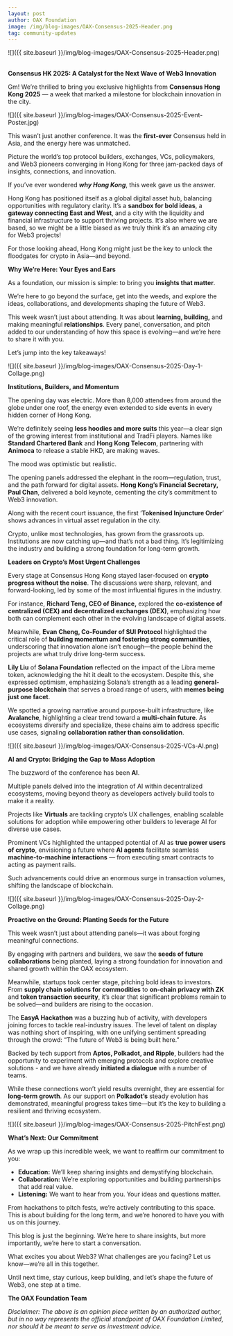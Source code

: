 ```yaml
---
layout: post
author: OAX Foundation
image: /img/blog-images/OAX-Consensus-2025-Header.png
tag: community-updates
---
```


![]({{ site.baseurl }}/img/blog-images/OAX-Consensus-2025-Header.png)

<br><b>Consensus HK 2025: A Catalyst for the Next Wave of Web3 Innovation</b>

Gm! We’re thrilled to bring you exclusive highlights from <b>Consensus Hong Kong 2025</b> — a week that marked a milestone for blockchain innovation in the city. 

![]({{ site.baseurl }}/img/blog-images/OAX-Consensus-2025-Event-Poster.jpg)

This wasn’t just another conference. It was the <b>first-ever</b> Consensus held in Asia, and the energy here was unmatched.
 
Picture the world’s top protocol builders, exchanges, VCs, policymakers, and Web3 pioneers converging in Hong Kong for three jam-packed days of insights, connections, and innovation.

If you’ve ever wondered <b><i>why Hong Kong</b></i>, this week gave us the answer. 

Hong Kong has positioned itself as a global digital asset hub, balancing opportunities with regulatory clarity. It’s a <b>sandbox for bold ideas</b>, a <b>gateway connecting East and West</b>, and a city with the liquidity and financial infrastructure to support thriving projects. It’s also where we are based, so we might be a little biased as we truly think it’s an amazing city for Web3 projects! 

For those looking ahead, Hong Kong might just be the key to unlock the floodgates for crypto in Asia—and beyond.

<b>Why We’re Here: Your Eyes and Ears</b>

As a foundation, our mission is simple: to bring you <b>insights that matter</b>. 

We’re here to go beyond the surface, get into the weeds, and explore the ideas, collaborations, and developments shaping the future of Web3.

This week wasn’t just about attending. It was about <b>learning, building,</b> and making meaningful <b>relationships</b>. Every panel, conversation, and pitch added to our understanding of how this space is evolving—and we’re here to share it with you.

Let’s jump into the key takeaways!

![]({{ site.baseurl }}/img/blog-images/OAX-Consensus-2025-Day-1-Collage.png)

<b>Institutions, Builders, and Momentum</b>

The opening day was electric. More than 8,000 attendees from around the globe under one roof, the energy even extended to side events in every hidden corner of Hong Kong. 

We’re definitely seeing <b>less hoodies and more suits</b> this year—a clear sign of the growing interest from institutional and TradFi players. Names like <b>Standard Chartered Bank</b> and <b>Hong Kong Telecom</b>, partnering with <b>Animoca</b> to release a stable HKD, are making waves.

The mood was optimistic but realistic. 

The opening panels addressed the elephant in the room—regulation, trust, and the path forward for digital assets. <b>Hong Kong’s Financial Secretary, Paul Chan</b>, delivered a bold keynote, cementing the city’s commitment to Web3 innovation. 

Along with the recent court issuance, the first ‘<b>Tokenised Injuncture Order</b>’ shows advances in virtual asset regulation in the city. 

Crypto, unlike most technologies, has grown from the grassroots up. Institutions are now catching up—and that’s not a bad thing. It’s legitimizing the industry and building a strong foundation for long-term growth.

<b>Leaders on Crypto’s Most Urgent Challenges</b>

Every stage at Consensus Hong Kong stayed laser-focused on <b>crypto progress without the noise</b>. The discussions were sharp, relevant, and forward-looking, led by some of the most influential figures in the industry.

For instance, <b>Richard Teng, CEO of Binance,</b> explored the <b>co-existence of centralized (CEX) and decentralized exchanges (DEX)</b>, emphasizing how both can complement each other in the evolving landscape of digital assets. 

Meanwhile, <b>Evan Cheng, Co-Founder of SUI Protocol</b> highlighted the critical role of <b>building momentum and fostering strong communities</b>, underscoring that innovation alone isn’t enough—the people behind the projects are what truly drive long-term success.

<b>Lily Liu</b> of <b>Solana Foundation</b> reflected on the impact of the Libra meme token, acknowledging the hit it dealt to the ecosystem. Despite this, she expressed optimism, emphasizing Solana’s strength as a leading <b>general-purpose blockchain</b> that serves a broad range of users, with <b>memes being just one facet</b>.

We spotted a growing narrative around purpose-built infrastructure, like <b>Avalanche</b>, highlighting a clear trend toward a <b>multi-chain future</b>. As ecosystems diversify and specialize, these chains aim to address specific use cases, signaling <b>collaboration rather than consolidation</b>.

![]({{ site.baseurl }}/img/blog-images/OAX-Consensus-2025-VCs-AI.png)

<b>AI and Crypto: Bridging the Gap to Mass Adoption</b>

The buzzword of the conference has been <b>AI</b>. 

Multiple panels delved into the integration of AI within decentralized ecosystems, moving beyond theory as developers actively build tools to make it a reality. 

Projects like <b>Virtuals</b> are tackling crypto’s UX challenges, enabling scalable solutions for adoption while empowering other builders to leverage AI for diverse use cases.

Prominent VCs highlighted the untapped potential of AI as <b>true power users of crypto</b>, envisioning a future where <b>AI agents</b> facilitate seamless <b>machine-to-machine interactions</b> — from executing smart contracts to acting as payment rails. 

Such advancements could drive an enormous surge in transaction volumes, shifting the landscape of blockchain.

![]({{ site.baseurl }}/img/blog-images/OAX-Consensus-2025-Day-2-Collage.png)

<b>Proactive on the Ground: Planting Seeds for the Future</b>

This week wasn’t just about attending panels—it was about forging meaningful connections. 

By engaging with partners and builders, we saw the <b>seeds of future collaborations</b> being planted, laying a strong foundation for innovation and shared growth within the OAX ecosystem.

Meanwhile, startups took center stage, pitching bold ideas to investors. From <b>supply chain solutions for commodities</b> to <b>on-chain privacy with ZK</b> and <b>token transaction security</b>, it’s clear that significant problems remain to be solved—and builders are rising to the occasion.

The <b>EasyA Hackathon</b> was a buzzing hub of activity, with developers joining forces to tackle real-industry issues. The level of talent on display was nothing short of inspiring, with one unifying sentiment spreading through the crowd: “The future of Web3 is being built here.” 

Backed by tech support from <b>Aptos, Polkadot, and Ripple</b>, builders had the opportunity to experiment with emerging protocols and explore creative solutions - and we have already <b>initiated a dialogue</b> with a number of teams. 

While these connections won’t yield results overnight, they are essential for <b>long-term growth</b>. As our support on <b>Polkadot’s</b> steady evolution has demonstrated, meaningful progress takes time—but it’s the key to building a resilient and thriving ecosystem.

![]({{ site.baseurl }}/img/blog-images/OAX-Consensus-2025-PitchFest.png)

<b>What’s Next: Our Commitment</b>

As we wrap up this incredible week, we want to reaffirm our commitment to you:
- <b>Education:</b> We’ll keep sharing insights and demystifying blockchain.
- <b>Collaboration:</b> We’re exploring opportunities and building partnerships that add real value.
- <b>Listening:</b> We want to hear from you. Your ideas and questions matter.

From hackathons to pitch fests, we’re actively contributing to this space. This is about building for the long term, and we’re honored to have you with us on this journey.

This blog is just the beginning. We’re here to share insights, but more importantly, we’re here to start a conversation.

What excites you about Web3? What challenges are you facing? Let us know—we’re all in this together.

Until next time, stay curious, keep building, and let’s shape the future of Web3, one step at a time.

<b>The OAX Foundation Team</b>

<i>Disclaimer: The above is an opinion piece written by an authorized author, but in no way represents the official standpoint of OAX Foundation Limited, nor should it be meant to serve as investment advice.</i>

